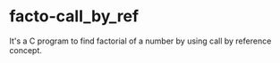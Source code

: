 # facto-call_by_ref
It's a C program to find factorial of a number by using call by reference concept.
